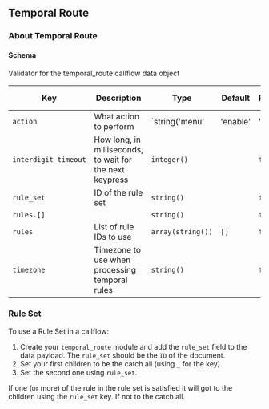 ## Temporal Route

### About Temporal Route

#### Schema

Validator for the temporal_route callflow data object



Key | Description | Type | Default | Required | Support Level
--- | ----------- | ---- | ------- | -------- | -------------
`action` | What action to perform | `string('menu' | 'enable' | 'disable' | 'reset')` |   | `false` |  
`interdigit_timeout` | How long, in milliseconds, to wait for the next keypress | `integer()` |   | `false` |  
`rule_set` | ID of the rule set | `string()` |   | `false` |  
`rules.[]` |   | `string()` |   | `false` |  
`rules` | List of rule IDs to use | `array(string())` | `[]` | `false` |  
`timezone` | Timezone to use when processing temporal rules | `string()` |   | `false` |  






### Rule Set

To use  a Rule Set in a callflow:

1. Create your `temporal_route` module and add the `rule_set` field to the data payload. The `rule_set` should be the `ID` of the document.
2. Set your first children to be the catch all (using `_` for the key).
3. Set the second one using `rule_set`.

If one (or more) of the rule in the rule set is satisfied it will got to the children using the `rule_set` key. If not to the catch all.

